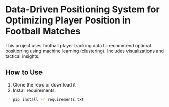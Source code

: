 # Data-Driven Positioning System for Optimizing Player Position in Football Matches

This project uses football player tracking data to recommend optimal positioning using machine learning (clustering). Includes visualizations and tactical insights.

## How to Use

1. Clone the repo or download it
2. Install requirements:
   ```bash
   pip install -r requirements.txt

